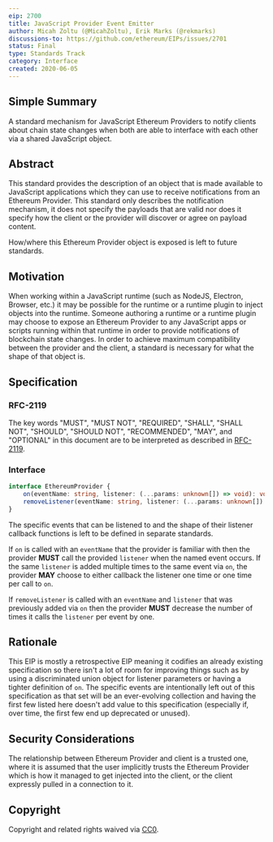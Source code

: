 ```yaml
---
eip: 2700
title: JavaScript Provider Event Emitter
author: Micah Zoltu (@MicahZoltu), Erik Marks (@rekmarks)
discussions-to: https://github.com/ethereum/EIPs/issues/2701
status: Final
type: Standards Track
category: Interface
created: 2020-06-05
---
```


## Simple Summary
A standard mechanism for JavaScript Ethereum Providers to notify clients about chain state changes when both are able to interface with each other via a shared JavaScript object.

## Abstract
This standard provides the description of an object that is made available to JavaScript applications which they can use to receive notifications from an Ethereum Provider.  This standard only describes the notification mechanism, it does not specify the payloads that are valid nor does it specify how the client or the provider will discover or agree on payload content.

How/where this Ethereum Provider object is exposed is left to future standards.

## Motivation
When working within a JavaScript runtime (such as NodeJS, Electron, Browser, etc.) it may be possible for the runtime or a runtime plugin to inject objects into the runtime.  Someone authoring a runtime or a runtime plugin may choose to expose an Ethereum Provider to any JavaScript apps or scripts running within that runtime in order to provide notifications of blockchain state changes.  In order to achieve maximum compatibility between the provider and the client, a standard is necessary for what the shape of that object is.

## Specification
### RFC-2119
The key words "MUST", "MUST NOT", "REQUIRED", "SHALL", "SHALL NOT", "SHOULD", "SHOULD NOT", "RECOMMENDED",  "MAY", and "OPTIONAL" in this document are to be interpreted as described in [RFC-2119](https://www.ietf.org/rfc/rfc2119.txt).

### Interface
```ts
interface EthereumProvider {
    on(eventName: string, listener: (...params: unknown[]) => void): void
    removeListener(eventName: string, listener: (...params: unknown[]) => void): void
}
```
The specific events that can be listened to and the shape of their listener callback functions is left to be defined in separate standards.

If `on` is called with an `eventName` that the provider is familiar with then the provider **MUST** call the provided `listener` when the named event occurs.  If the same `listener` is added multiple times to the same event via `on`, the provider **MAY** choose to either callback the listener one time or one time per call to `on`.

If `removeListener` is called with an `eventName` and `listener` that was previously added via `on` then the provider **MUST** decrease the number of times it calls the `listener` per event by one.

## Rationale
This EIP is mostly a retrospective EIP meaning it codifies an already existing specification so there isn't a lot of room for improving things such as by using a discriminated union object for listener parameters or having a tighter definition of `on`.  The specific events are intentionally left out of this specification as that set will be an ever-evolving collection and having the first few listed here doesn't add value to this specification (especially if, over time, the first few end up deprecated or unused).

## Security Considerations
The relationship between Ethereum Provider and client is a trusted one, where it is assumed that the user implicitly trusts the Ethereum Provider which is how it managed to get injected into the client, or the client expressly pulled in a connection to it.

## Copyright
Copyright and related rights waived via [CC0](../LICENSE.md).
